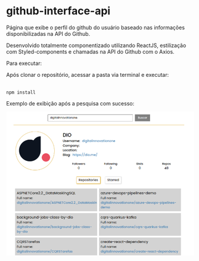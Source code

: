 # github-interface-api

Página que exibe o perfil do github do usuário baseado nas informações disponibilizadas na API do Github.


Desenvolvido totalmente componentizado utilizando ReactJS, estilização com Styled-components e chamadas na API do Github com o Axios.

Para executar:

Após clonar o repositório, acessar a pasta via terminal e executar:


```

npm install

```


Exemplo de exibição após a pesquisa com sucesso:

![screen](./git.png)

